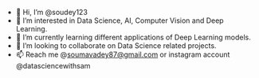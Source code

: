 - 👋 Hi, I’m @soudey123
- 👀 I’m interested in Data Science, AI, Computer Vision and Deep Learning.
- 🌱 I’m currently learning different applications of Deep Learning models.
- 💞️ I’m looking to collaborate on Data Science related projects.
- 📫 Reach me @soumavadey87@gmail.com or instagram account @datasciencewithsam

<!---
soudey123/soudey123 is a ✨ special ✨ repository because its `README.md` (this file) appears on your GitHub profile.
You can click the Preview link to take a look at your changes.
--->
